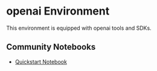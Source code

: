 
# openai Environment

This environment is equipped with openai tools and SDKs.

## Community Notebooks

- [Quickstart Notebook](./quickstart.ipynb)
